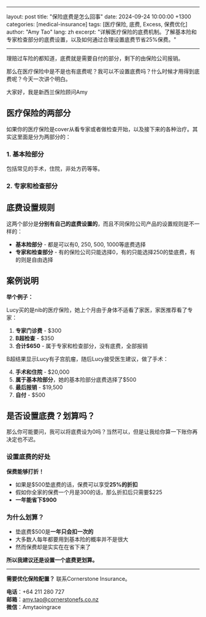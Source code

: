 
---
layout: post
title: "保险底费是怎么回事"
date: 2024-09-24 10:00:00 +1300
categories: [medical-insurance]
tags: [医疗保险, 底费, Excess, 保费优化]
author: "Amy Tao"
lang: zh
excerpt: "详解医疗保险的底费机制。了解基本险和专家检查部分的底费设置，以及如何通过合理设置底费节省25%保费。"

---

理赔过车险的都知道，底费就是需要自付的部分，剩下的由保险公司报销。

那么在医疗保险中是不是也有底费呢？我可以不设置底费吗？什么时候才用得到底费呢？今天一次讲个明白。

大家好，我是新西兰保险顾问Amy

## 医疗保险的两部分

如果你的医疗保险是cover从看专家或者做检查开始，以及接下来的各种治疗。其实这里面是分为两部分的：

### 1. 基本险部分
包括常见的手术，住院，非处方药等等。

### 2. 专家和检查部分

## 底费设置规则

这两个部分是**分别有自己的底费设置的**，而且不同保险公司产品的设置规则是不一样的：

- **基本险部分** - 都是可以有0, 250, 500, 1000等底费选择
- **专家和检查部分** - 有的保险公司只能选择0，有的只能选择250的垫底费，有的则是自由选择

## 案例说明

**举个例子：**

Lucy买的是nib的医疗保险，她上个月由于身体不适看了家医，家医推荐看了专家：

1. **专家门诊费** - $300
2. **B超检查** - $350
3. **合计$650** - 属于专家和检查部分，没有底费，全部报销

B超结果显示Lucy有子宫肌瘤，随后Lucy接受医生建议，做了手术：

4. **手术和住院** - $20,000
5. **属于基本险部分**，她的基本险部分底费选择了$500
6. **最后报销** - $19,500
7. **自付** - $500

## 是否设置底费？划算吗？

那么你可能要问，我可以将底费设为0吗？当然可以，但是让我给你算一下账你再决定也不迟。

### 设置底费的好处

**保费能够打折！**

- 如果是$500垫底费的话，保费可以享受**25%的折扣**
- 假如你全家的保费一个月是300的话，那么折扣后只需要$225
- **一年能省下$900**

### 为什么划算？

- 垫底费$500是**一年只会扣一次的**
- 大多数人每年都要用到基本险的概率并不是很大
- 然而保费却是实实在在省下来了

**所以我建议还是设置一个底费更划算。**



---

**需要优化保险配置？** 联系Cornerstone Insurance。

**电话**：+64 211 280 727  
**邮箱**：amy.tao@cornerstonefs.co.nz  
**微信**：Amytaoingrace
